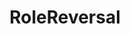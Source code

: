 ---
title: RoleReversal
crosslinks:
- anti_gif_bot
- livven
- MensLib
- xkcd
- u_imguralbumbot
- CringeAnarchy
- gentlefemdom
- short
- littleboyspace
- stevenuniverse
- theworldisflat
- AskMen
- dataisbeautiful
- awwnime
- youtubefactsbot
- MensRights
- gonewildaudio
- xxfitness
- BDSMpersonals
- dragonsfuckingcars
---